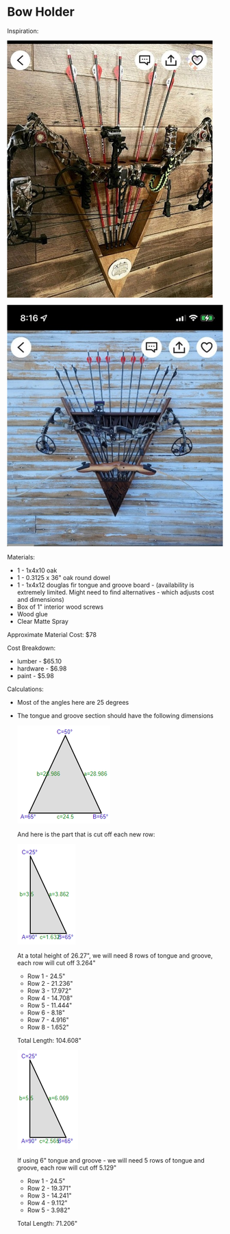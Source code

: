# Bow Holder

Inspiration:

![inspiration 1 photo](inspiration-1.jpg)

![inspiration 2 photo](inspiration-2.jpg)

Materials:

* 1 - 1x4x10 oak
* 1 - 0.3125 x 36" oak round dowel
* 1 - 1x4x12 douglas fir tongue and groove board - (availability is extremely limited. Might need to find alternatives - which adjusts cost and dimensions)
* Box of 1" interior wood screws
* Wood glue
* Clear Matte Spray

Approximate Material Cost: $78

Cost Breakdown:
* lumber - $65.10
* hardware - $6.98
* paint - $5.98

Calculations:

* Most of the angles here are 25 degrees

* The tongue and groove section should have the following dimensions

    ![tongue and groove dimensions](tongue-and-groove-section.png)

    And here is the part that is cut off each new row:

    ![tongue and groove cut dimensions](tongue-and-groove-cut.png)

    At a total height of 26.27", we will need 8 rows of tongue and groove, each row will cut off 3.264"

    * Row 1 - 24.5"
    * Row 2 - 21.236"
    * Row 3 - 17.972"
    * Row 4 - 14.708"
    * Row 5 - 11.444"
    * Row 6 - 8.18"
    * Row 7 - 4.916"
    * Row 8 - 1.652"

    Total Length: 104.608"

    ![tongue and groove cut dimensions for 6 inch board](tongue-and-groove-cut-6in.png)

    If using 6" tongue and groove - we will need 5 rows of tongue and groove, each row will cut off 5.129"

    * Row 1 - 24.5"
    * Row 2 - 19.371"
    * Row 3 - 14.241"
    * Row 4 - 9.112"
    * Row 5 - 3.982"

    Total Length: 71.206"
